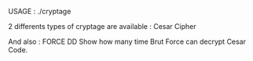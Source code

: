 USAGE :
    ./cryptage

2 differents types of cryptage are available :
Cesar
Cipher

And also : FORCE DD
Show how many time Brut Force can decrypt Cesar Code.